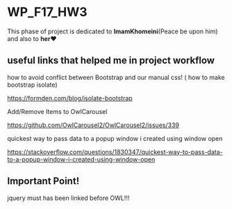 # WP_F17_HW3
This phase of project is dedicated to **ImamKhomeini**(Peace be upon him) and also to **her:heart:**

## useful links that helped me in project workflow
how to avoid conflict between Bootstrap and our manual css! ( how to make bootstrap isolate)

https://formden.com/blog/isolate-bootstrap

Add/Remove Items to OwlCarousel

https://github.com/OwlCarousel2/OwlCarousel2/issues/339

quickest way to pass data to a popup window i created using window open

https://stackoverflow.com/questions/1830347/quickest-way-to-pass-data-to-a-popup-window-i-created-using-window-open

## Important Point!
jquery must has been linked before OWL!!!
